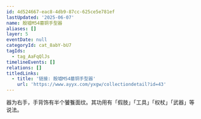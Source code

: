 ```yaml
---
id: 4d524667-eac8-4db9-87cc-625ce5e781ef
lastUpdated: '2025-06-07'
name: 殷墟M54墓铜手型器
aliases: []
layer: 5
eventDate: null
categoryId: cat_8abY-bU7
tagIds:
  - tag_AaFqQlJs
timelineEvents: []
relations: []
titledLinks:
  - title: '链接: 殷墟M54墓铜手型器'
    url: 'https://www.ayyx.com/yxgw/collectiondetail?id=43'
---
```

器为右手，手背饰有半个饕餮面纹。其功用有「假肢」「工具」「权杖」「武器」等说法。
